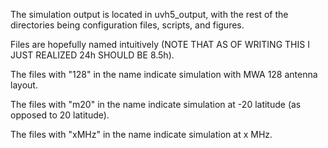The simulation output is located in uvh5_output, with the rest of the directories being configuration files, scripts, and figures.

Files are hopefully named intuitively (NOTE THAT AS OF WRITING THIS I JUST REALIZED 24h SHOULD BE 8.5h).

The files with "128" in the name indicate simulation with MWA 128 antenna layout.

The files with "m20" in the name indicate simulation at -20 latitude (as opposed to 20 latitude).

The files with "xMHz" in the name indicate simulation at x MHz.
